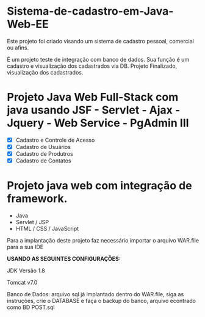 # Sistema-de-cadastro-em-Java-Web-EE
Este projeto foi criado visando um sistema de cadastro pessoal, comercial ou afins.

É um projeto teste de integração com banco de dados. Sua função é um cadastro e visualização dos cadastrados via DB. Projeto Finalizado, visualização dos cadastrados.

# Projeto Java Web Full-Stack com java usando JSF - Servlet - Ajax - Jquery - Web Service - PgAdmin III

  - [x] Cadastro e Controle de Acesso 
  - [x] Cadastro de Usuários
  - [x] Cadastro de Produtros
  - [x] Cadastro de Contatos

# Projeto java web com integração de framework.

  - Java
  - Servlet / JSP
  - HTML / CSS / JavaScript

Para a implantação deste projeto faz necessário importar o arquivo WAR.file para a sua IDE 

**USANDO AS SEGUINTES CONFIGURAÇÕES:**

JDK Versão 1.8

Tomcat v7.0

Banco de Dados: arquivo sql já implantado dentro do WAR.file, siga as instruções, crie o DATABASE e faça o backup do banco, arquivo econtrado como BD POST.sql
